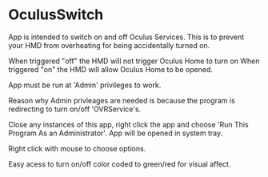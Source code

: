 # OculusSwitch

App is intended to switch on and off Oculus Services.
This is to prevent your HMD from overheating for being accidentally turned on.

When triggered "off" the HMD will not trigger Oculus Home to turn on
When triggered "on" the HMD will allow Oculus Home to be opened.

App must be run at 'Admin' privileges to work.

Reason why Admin privleages are needed is because the program is redirecting to turn on/off 'OVRService's.  

Close any instances of this app, right click the app and choose 'Run This Program As an Administrator'.
App will be opened in system tray.

Right click with mouse to choose options.

Easy acess to turn on/off color coded to green/red for visual affect.
